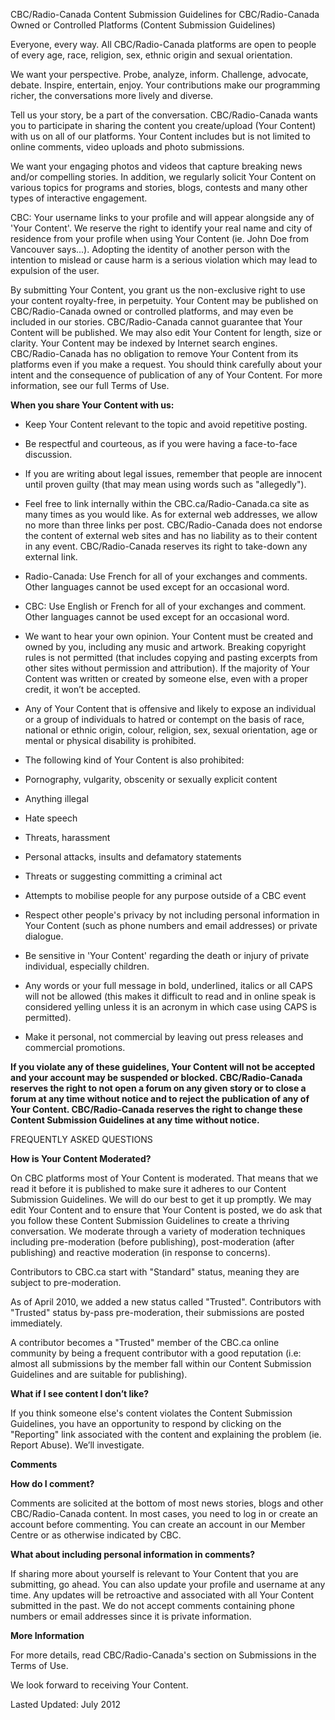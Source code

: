 CBC/Radio-Canada Content Submission Guidelines for CBC/Radio-Canada Owned or Controlled Platforms (Content Submission Guidelines)

Everyone, every way. All CBC/Radio-Canada platforms are open to people of every age, race, religion, sex, ethnic origin and sexual orientation.

We want your perspective. Probe, analyze, inform. Challenge, advocate, debate. Inspire, entertain, enjoy. Your contributions make our programming richer, the conversations more lively and diverse.

Tell us your story, be a part of the conversation. CBC/Radio-Canada wants you to participate in sharing the content you create/upload (Your Content) with us on all of our platforms. Your Content includes but is not limited to online comments, video uploads and photo submissions.

We want your engaging photos and videos that capture breaking news and/or compelling stories. In addition, we regularly solicit Your Content on various topics for programs and stories, blogs, contests and many other types of interactive engagement.

CBC: Your username links to your profile and will appear alongside any of 'Your Content'. We reserve the right to identify your real name and city of residence from your profile when using Your Content (ie. John Doe from Vancouver says...). Adopting the identity of another person with the intention to mislead or cause harm is a serious violation which may lead to expulsion of the user.

By submitting Your Content, you grant us the non-exclusive right to use your content royalty-free, in perpetuity. Your Content may be published on CBC/Radio-Canada owned or controlled platforms, and may even be included in our stories. CBC/Radio-Canada cannot guarantee that Your Content will be published. We may also edit Your Content for length, size or clarity. Your Content may be indexed by Internet search engines. CBC/Radio-Canada has no obligation to remove Your Content from its platforms even if you make a request. You should think carefully about your intent and the consequence of publication of any of Your Content. For more information, see our full Terms of Use.

**When you share Your Content with us:**

*   Keep Your Content relevant to the topic and avoid repetitive posting.
*   Be respectful and courteous, as if you were having a face-to-face discussion.
*   If you are writing about legal issues, remember that people are innocent until proven guilty (that may mean using words such as "allegedly").
*   Feel free to link internally within the CBC.ca/Radio-Canada.ca site as many times as you would like. As for external web addresses, we allow no more than three links per post. CBC/Radio-Canada does not endorse the content of external web sites and has no liability as to their content in any event. CBC/Radio-Canada reserves its right to take-down any external link.
*   Radio-Canada: Use French for all of your exchanges and comments. Other languages cannot be used except for an occasional word.
*   CBC: Use English or French for all of your exchanges and comment. Other languages cannot be used except for an occasional word.
*   We want to hear your own opinion. Your Content must be created and owned by you, including any music and artwork. Breaking copyright rules is not permitted (that includes copying and pasting excerpts from other sites without permission and attribution). If the majority of Your Content was written or created by someone else, even with a proper credit, it won’t be accepted.
*   Any of Your Content that is offensive and likely to expose an individual or a group of individuals to hatred or contempt on the basis of race, national or ethnic origin, colour, religion, sex, sexual orientation, age or mental or physical disability is prohibited.
*   The following kind of Your Content is also prohibited:

*   Pornography, vulgarity, obscenity or sexually explicit content
*   Anything illegal
*   Hate speech
*   Threats, harassment
*   Personal attacks, insults and defamatory statements
*   Threats or suggesting committing a criminal act
*   Attempts to mobilise people for any purpose outside of a CBC event

*   Respect other people's privacy by not including personal information in Your Content (such as phone numbers and email addresses) or private dialogue.
*   Be sensitive in 'Your Content' regarding the death or injury of private individual, especially children.
*   Any words or your full message in bold, underlined, italics or all CAPS will not be allowed (this makes it difficult to read and in online speak is considered yelling unless it is an acronym in which case using CAPS is permitted).
*   Make it personal, not commercial by leaving out press releases and commercial promotions.

**If you violate any of these guidelines, Your Content will not be accepted and your account may be suspended or blocked. CBC/Radio-Canada reserves the right to not open a forum on any given story or to close a forum at any time without notice and to reject the publication of any of Your Content. CBC/Radio-Canada reserves the right to change these Content Submission Guidelines at any time without notice.**

FREQUENTLY ASKED QUESTIONS

**How is Your Content Moderated?**

On CBC platforms most of Your Content is moderated. That means that we read it before it is published to make sure it adheres to our Content Submission Guidelines. We will do our best to get it up promptly. We may edit Your Content and to ensure that Your Content is posted, we do ask that you follow these Content Submission Guidelines to create a thriving conversation. We moderate through a variety of moderation techniques including pre-moderation (before publishing), post-moderation (after publishing) and reactive moderation (in response to concerns).

Contributors to CBC.ca start with "Standard" status, meaning they are subject to pre-moderation.

As of April 2010, we added a new status called "Trusted". Contributors with "Trusted" status by-pass pre-moderation, their submissions are posted immediately.

A contributor becomes a "Trusted" member of the CBC.ca online community by being a frequent contributor with a good reputation (i.e: almost all submissions by the member fall within our Content Submission Guidelines and are suitable for publishing).

**What if I see content I don’t like?**

If you think someone else's content violates the Content Submission Guidelines, you have an opportunity to respond by clicking on the "Reporting" link associated with the content and explaining the problem (ie. Report Abuse). We’ll investigate.

**Comments**

**How do I comment?**

Comments are solicited at the bottom of most news stories, blogs and other CBC/Radio-Canada content. In most cases, you need to log in or create an account before commenting. You can create an account in our Member Centre or as otherwise indicated by CBC.

**What about including personal information in comments?**

If sharing more about yourself is relevant to Your Content that you are submitting, go ahead. You can also update your profile and username at any time. Any updates will be retroactive and associated with all Your Content submitted in the past. We do not accept comments containing phone numbers or email addresses since it is private information.

**More Information**

For more details, read CBC/Radio-Canada's section on Submissions in the Terms of Use.

We look forward to receiving Your Content.

Lasted Updated: July 2012